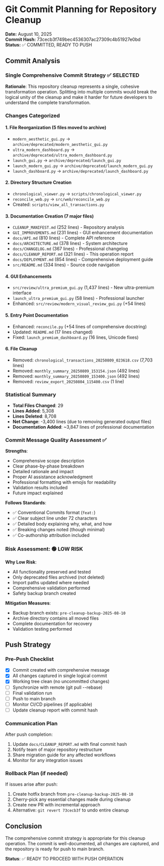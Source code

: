 # Git Commit Planning for Repository Cleanup

**Date:** August 10, 2025  
**Commit Hash:** 73cecb3f749bec4536307ac27309c4b51927e0bd  
**Status:** ✅ COMMITTED, READY TO PUSH

## Commit Analysis

### Single Comprehensive Commit Strategy ✅ SELECTED

**Rationale**: This repository cleanup represents a single, cohesive transformation operation. Splitting into multiple commits would break the logical unity of the cleanup and make it harder for future developers to understand the complete transformation.

### Changes Categorized

#### **1. File Reorganization (5 files moved to archive)**
- `modern_aesthetic_gui.py` → `archive/deprecated/modern_aesthetic_gui.py`
- `ultra_modern_dashboard.py` → `archive/deprecated/ultra_modern_dashboard.py`  
- `launch_gui.py` → `archive/deprecated/launch_gui.py`
- `launch_modern_gui.py` → `archive/deprecated/launch_modern_gui.py`
- `launch_dashboard.py` → `archive/deprecated/launch_dashboard.py`

#### **2. Directory Structure Creation**
- `chronological_viewer.py` → `scripts/chronological_viewer.py`
- `reconcile_web.py` → `src/web/reconcile_web.py`
- Created: `scripts/view_all_transactions.py`

#### **3. Documentation Creation (7 major files)**
- `CLEANUP_MANIFEST.md` (252 lines) - Repository analysis
- `GUI_IMPROVEMENTS.md` (231 lines) - GUI enhancement documentation
- `docs/API.md` (810 lines) - Complete API reference
- `docs/ARCHITECTURE.md` (378 lines) - System architecture
- `docs/CHANGELOG.md` (367 lines) - Professional changelog
- `docs/CLEANUP_REPORT.md` (321 lines) - This operation report
- `docs/DEPLOYMENT.md` (854 lines) - Comprehensive deployment guide
- `src/README.md` (334 lines) - Source code navigation

#### **4. GUI Enhancements**
- `src/review/ultra_premium_gui.py` (1,437 lines) - New ultra-premium interface
- `launch_ultra_premium_gui.py` (58 lines) - Professional launcher
- Enhanced: `src/review/modern_visual_review_gui.py` (+54 lines)

#### **5. Entry Point Documentation**
- Enhanced: `reconcile.py` (+54 lines of comprehensive docstring)
- Updated: `README.md` (17 lines changed)
- Fixed: `launch_premium_dashboard.py` (16 lines, Unicode fixes)

#### **6. File Cleanup**
- Removed: `chronological_transactions_20250809_023618.csv` (7,703 lines)
- Removed: `monthly_summary_20250809_153154.json` (492 lines)
- Removed: `monthly_summary_20250809_153400.json` (492 lines)
- Removed: `review_export_20250804_115400.csv` (1 line)

### Statistical Summary
- **Total Files Changed**: 29
- **Lines Added**: 5,308
- **Lines Deleted**: 8,708
- **Net Change**: -3,400 lines (due to removing generated output files)
- **Documentation Added**: ~3,847 lines of professional documentation

### Commit Message Quality Assessment ✅

**Strengths**:
- Comprehensive scope description
- Clear phase-by-phase breakdown
- Detailed rationale and impact
- Proper AI assistance acknowledgment
- Professional formatting with emojis for readability
- Validation results included
- Future impact explained

**Follows Standards**:
- ✅ Conventional Commits format (`feat:`)
- ✅ Clear subject line under 72 characters  
- ✅ Detailed body explaining why, what, and how
- ✅ Breaking changes noted (though minimal)
- ✅ Co-authorship attribution included

### Risk Assessment: 🟢 LOW RISK

**Why Low Risk**:
- All functionality preserved and tested
- Only deprecated files archived (not deleted)
- Import paths updated where needed
- Comprehensive validation performed
- Safety backup branch created

**Mitigation Measures**:
- Backup branch exists: `pre-cleanup-backup-2025-08-10`
- Archive directory contains all moved files
- Complete documentation for recovery
- Validation testing performed

## Push Strategy

### Pre-Push Checklist
- [x] Commit created with comprehensive message
- [x] All changes captured in single logical commit
- [x] Working tree clean (no uncommitted changes)
- [ ] Synchronize with remote (git pull --rebase)
- [ ] Final validation run
- [ ] Push to main branch
- [ ] Monitor CI/CD pipelines (if applicable)
- [ ] Update cleanup report with commit hash

### Communication Plan
After push completion:
1. Update `docs/CLEANUP_REPORT.md` with final commit hash
2. Notify team of major repository restructure
3. Share migration guide for any affected workflows
4. Monitor for any integration issues

### Rollback Plan (if needed)
If issues arise after push:
1. Create hotfix branch from `pre-cleanup-backup-2025-08-10`
2. Cherry-pick any essential changes made during cleanup
3. Create new PR with incremental approach
4. Alternative: `git revert 73cecb3f` to undo entire cleanup

## Conclusion

The comprehensive commit strategy is appropriate for this cleanup operation. The commit is well-documented, all changes are captured, and the repository is ready for push to main branch.

**Status**: ✅ READY TO PROCEED WITH PUSH OPERATION